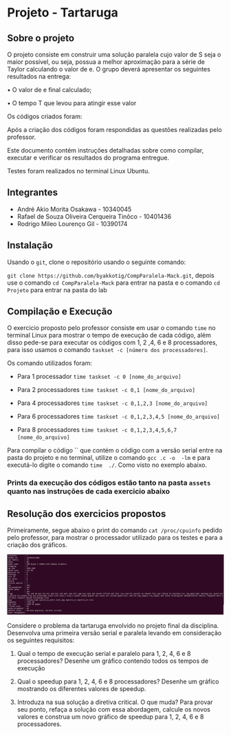 # Projeto - Tartaruga 

## Sobre o projeto

O projeto consiste em construir uma solução paralela cujo valor de S seja o maior possível, ou seja, possua a melhor aproximação para a série de Taylor calculando o valor de e. O grupo deverá apresentar os seguintes resultados na entrega:

• O valor de e final calculado;

• O tempo T que levou para atingir esse valor

Os códigos criados foram: 

Após a criação dos códigos foram respondidas as questões realizadas pelo professor.

Este documento contém instruções detalhadas sobre como compilar, executar e verificar os resultados do programa entregue.

Testes foram realizados no terminal Linux Ubuntu.


## Integrantes

- André Akio Morita Osakawa - 10340045
- Rafael de Souza Oliveira Cerqueira Tinôco - 10401436
- Rodrigo Mileo Lourenço Gil - 10390174


## Instalação

Usando o `git`, clone o repositório usando o seguinte comando:

`git clone https://github.com/byakkotig/CompParalela-Mack.git`, depois use o comando `cd CompParalela-Mack` para entrar na pasta e o comando `cd Projeto` para entrar na pasta do lab

## Compilação e Execução

O exercicio proposto pelo professor consiste em usar o comando `time` no terminal Linux para mostrar o tempo de execução de cada código, além disso pede-se para executar os códigos com 1, 2 ,4, 6 e 8 processadores, para isso usamos o comando `taskset -c [número dos processadores]`.

Os comando utilizados foram: 

- Para 1 processador `time taskset -c 0 [nome_do_arquivo]` 

- Para 2 processadores `time taskset -c 0,1 [nome_do_arquivo]`

- Para 4 processadores `time taskset -c 0,1,2,3 [nome_do_arquivo]`

- Para 6 processadores `time taskset -c 0,1,2,3,4,5 [nome_do_arquivo]`

- Para 8 processadores `time taskset -c 0,1,2,3,4,5,6,7 [nome_do_arquivo]`

Para compilar o código `` que contém o código com a versão serial entre na pasta do projeto e no terminal, utilize o comando `gcc .c -o  -lm` e para executá-lo digite o comando `time  ./`. Como visto no exemplo abaixo.




### Prints da execução dos códigos estão tanto na pasta `assets` quanto nas instruções de cada exercicio abaixo

## Resolução dos exercicios propostos

Primeiramente, segue abaixo o print do comando `cat /proc/cpuinfo` pedido pelo professor, para mostrar o processador utilizado para os testes e para a criação dos gráficos.

![alt](/Projeto/assets/processador.png)







Considere o problema da tartaruga envolvido no projeto final da disciplina. Desenvolva uma primeira versão serial e paralela levando em consideração os seguintes requisitos:

1. Qual o tempo de execução serial e paralelo para 1, 2, 4, 6 e 8 processadores? Desenhe um gráfico contendo todos os tempos de execução

2. Qual o speedup para 1, 2, 4, 6 e 8 processadores? Desenhe um gráfico mostrando os diferentes valores de speedup.

3. Introduza na sua solução a diretiva critical. O que muda? Para provar seu ponto, refaça a solução com essa abordagem, calcule os novos valores e construa um novo gráfico de speedup para 1, 2, 4, 6 e 8 processadores.
